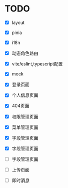 # TODO
- [x] layout
- [x] pinia
- [x] i18n
- [x] 动态角色路由
- [x] vite/eslint,typescript配置
- [x] mock
- [x] 登录页面
- [x] 个人信息页面
- [x] 404页面
- [x] 权限管理页面
- [x] 菜单管理页面
- [x] 字段管理页面
- [x] 字段管理页面

- [ ] 字段管理页面
- [ ] 上传页面
- [ ] 即时消息


